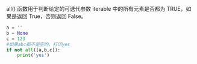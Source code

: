 all() 函数用于判断给定的可迭代参数 iterable 中的所有元素是否都为 TRUE，如果是返回 True，否则返回 False。

```python
a = ''
b = None
c = 123
#如果abc都不是空的，打印yes
if not all([a,b,c]):
	print('yes')
```

